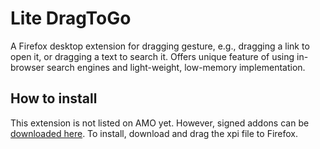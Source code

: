 # Lite DragToGo
A Firefox desktop extension for dragging gesture, e.g., dragging a link to open it, or dragging a text to search it. Offers unique feature of using in-browser search engines and light-weight, low-memory implementation.

## How to install
This extension is not listed on AMO yet. However, signed addons can be [downloaded here](https://github.com/cicada17/lite-dragtogo/releases/latest).
To install, download and drag the xpi file to Firefox.
